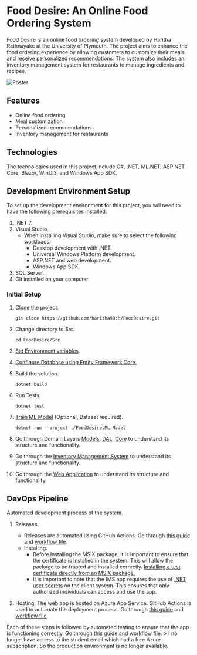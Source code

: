 # Food Desire: An Online Food Ordering System

Food Desire is an online food ordering system developed by Haritha Rathnayake at the University of Plymouth. The project aims to enhance the food ordering experience by allowing customers to customize their meals and receive personalized recommendations. The system also includes an inventory management system for restaurants to manage ingredients and recipes.

![Poster](Images/Food%20Desire%20Poster.png)

## Features

- Online food ordering
- Meal customization
- Personalized recommendations
- Inventory management for restaurants

## Technologies

The technologies used in this project include C#, .NET, ML.NET, ASP.NET Core, Blazor, WinUi3, and Windows App SDK.

## Development Environment Setup

To set up the development environment for this project, you will need to have the following prerequisites installed:

1. .NET 7.
2. Visual Studio.
    - When installing Visual Studio, make sure to select the following workloads:
      - Desktop development with .NET.
      - Universal Windows Platform development.
      - ASP.NET and web development.
      - Windows App SDK.
3. SQL Server.
4. Git installed on your computer.

### Initial Setup

1. Clone the project.

    `git clone https://github.com/haritha99ch/FoodDesire.git`

2. Change directory to Src.

    `cd FoodDesire/Src`

3. [Set Environment variables](Src/FoodDesire.AppSettings/README.md#setting-environment-variables).
4. [Configure Database using Entity Framework Core.](Src/FoodDesire.DAL/README.md#database-migrations)
5. Build the solution.

    `dotnet build`

6. Run Tests.

    `dotnet test`

7. [Train ML Model](Src/FoodDesire.ML.Model/README.md) (Optional, Dataset required).

    `dotnet run --project ./FoodDesire.ML.Model`

8. Go through Domain Layers [Models](Src/FoodDesire.Models/README.md), [DAL](Src/FoodDesire.DAL/README.md), [Core](Src/FoodDesire.Core/README.md) to understand its structure and functionality.
9. Go through the [Inventory Management System](Src/FoodDesire.IMS/README.md) to understand its structure and functionality.
10. Go through the [Web Application](Src/FoodDesire.Web.API/README.md) to understand its structure and functionality.

## DevOps Pipeline

Automated development process of the system.

1. Releases.
    - Releases are automated using GitHub Actions. Go through [this guide](https://github.com/MicrosoftDocs/windows-dev-docs/blob/docs/hub/apps/package-and-deploy/ci-for-winui3.md) and [workflow file](.github/workflows/production-winui3-fooddesire-dotnet-desktop.yml).
    - Installing.
        - Before installing the MSIX package, it is important to ensure that the certificate is installed in the system. This will allow the package to be trusted and installed    correctly. [Installing a test certificate directly from an MSIX package.](https://www.advancedinstaller.com/install-test-certificate-from-msix.html)
        - It is important to note that the IMS app requires the use of [.NET user secrets](Src/FoodDesire.AppSettings/README.md#setting-environment-variables) on the client system. This ensures that only authorized individuals can access and use the app.

2. Hosting.
    The web app is hosted on Azure App Service. GitHub Actions is used to automate the deployment process. Go through [this guide](https://learn.microsoft.com/en-us/dotnet/devops/github-actions-overview) and [workflow file](.github/workflows/production-web_app-fooddesire-web-sea-dev-001.yml).

Each of these steps is followed by automated testing to ensure that the app is functioning correctly. Go through [this guide](https://learn.microsoft.com/en-us/dotnet/devops/dotnet-test-github-action) and [workflow file](.github/workflows/dotnet-desktop.yml).
          > I no longer have access to the student email which had a free Azure subscription. So the production environment is no longer available.
